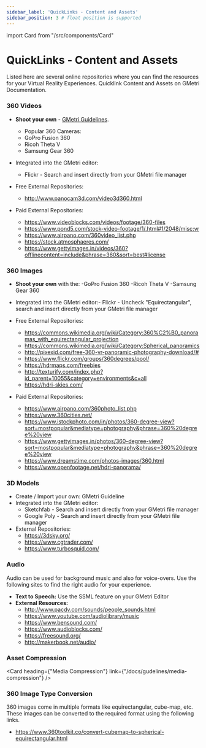 ```yaml
---
sidebar_label: 'QuickLinks - Content and Assets'
sidebar_position: 3 # float position is supported
---
```

import Card from "/src/components/Card"

# QuickLinks - Content and Assets
Listed here are several online repositories where you can find the resources for your Virtual Reality Experiences. Quicklink Content and Assets on GMetri Documentation.

### 360 Videos

- **Shoot your own** - [GMetri Guidelines](../).
    - Popular 360 Cameras:
    - GoPro Fusion 360
    - Ricoh Theta V
    - Samsung Gear 360


-  Integrated into the GMetri editor:
    - Flickr - Search and insert directly from your GMetri file manager

- Free External Repositories:
    - http://www.panocam3d.com/video3d360.html

- Paid External Repositories:
    - https://www.videoblocks.com/videos/footage/360-files
    - https://www.pond5.com/stock-video-footage/1/.html#1/2048/misc:vr
    - https://www.airpano.com/360video_list.php
    - https://stock.atmosphaeres.com/
    - https://www.gettyimages.in/videos/360?offlinecontent=include&phrase=360&sort=best#license 

### 360 Images

- **Shoot your own** with the:
    -GoPro Fusion 360
    -Ricoh Theta V
    -Samsung Gear 360
- Integrated into the GMetri editor:-  Flickr - Uncheck "Equirectangular", search and insert directly from your GMetri file manager 
- Free External Repositories:

    - https://commons.wikimedia.org/wiki/Category:360%C2%B0_panoramas_with_equirectangular_projection
    - https://commons.wikimedia.org/wiki/Category:Spherical_panoramics
    - http://pixexid.com/free-360-vr-panoramic-photography-download/#
    - https://www.flickr.com/groups/360degrees/pool/
    - https://hdrmaps.com/freebies
    - http://texturify.com/index.php?id_parent=10055&category=environments&c=all
    - https://hdri-skies.com/ 
- Paid External Repositories:
    - https://www.airpano.com/360photo_list.php
    - https://www.360cities.net/
    - https://www.istockphoto.com/in/photos/360-degree-view?sort=mostpopular&mediatype=photography&phrase=360%20degree%20view
    - https://www.gettyimages.in/photos/360-degree-view?sort=mostpopular&mediatype=photography&phrase=360%20degree%20view
    - https://www.dreamstime.com/photos-images/360.html
    - https://www.openfootage.net/hdri-panorama/
 
### 3D Models

- Create / Import your own: GMetri Guideline
- Integrated into the GMetri editor:
    - Sketchfab - Search and insert directly from your GMetri file manager
    - Google Poly - Search and insert directly from your GMetri file manager
- External Repositories:
    - https://3dsky.org/
    - https://www.cgtrader.com/
    - https://www.turbosquid.com/
 
### Audio

Audio can be used for background music and also for voice-overs. Use the following sites to find the right audio for your experience. 

- **Text to Speech:** Use the SSML feature on your GMetri Editor
- **External Resources:**
    - http://www.pacdv.com/sounds/people_sounds.html
    - https://www.youtube.com/audiolibrary/music
    - https://www.bensound.com/
    - https://www.audioblocks.com/
    - https://freesound.org/
    - http://makerbook.net/audio/
 
### Asset Compression

<Card heading={"Media Compression"}  link={"/docs/gudelines/media-compression"} /> 

### 360 Image Type Conversion

360 images come in multiple formats like equirectangular, cube-map, etc. These images can be converted to the required format using the following links. 

- https://www.360toolkit.co/convert-cubemap-to-spherical-equirectangular.html
